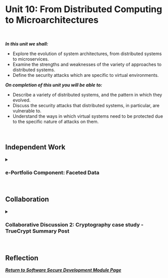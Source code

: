 <!--layout: page
title: "SSDCS Unit 10 "
permalink: /ssdcs_unit10-->

# Unit 10: From Distributed Computing to Microarchitectures
<br>

_**In this unit we shall:** <br>_

- Explore the evolution of system architectures, from distributed systems to microservices.<br>
- Examine the strengths and weaknesses of the variety of approaches to distributed systems.<br>
- Define the security attacks which are specific to virtual environments.<br>

_**On completion of this unit you will be able to:** <br>_

- Describe a variety of distributed systems, and the pattern in which they evolved.<br>
- Discuss the security attacks that distributed systems, in particular, are vulnerable to.<br>
- Understand the ways in which virtual systems need to be protected due to the specific nature of attacks on them.<br>
<br>

## Independent Work

<details><summary><h3>e-Portfolio Component: Faceted Data</h3></summary><br>  

Read Schmitz et al (2016) article about faceted data.

Do you think this is a good approach to protect systems from data leakage? What are the pros and cons?
Create a basic outline design of how you would create such a system in Python. 

<img src="images/ssdcs_unit10_faceteddata1.png?raw=true"/>
<img src="images/ssdcs_unit10_faceteddata2.png?raw=true"/>
</details><br>

## Collaboration
<details><summary><h3>Collaborative Discussion 2: Cryptography case study - TrueCrypt Summary Post</h3></summary>
<img src="images/ssdcs_unit10_summarypost1.jpg?raw=true"/>
</details><Br>

## Reflection


**_[Return to Software Secure Development Module Page](https://patzsantos.github.io/e-portfolio-uoeo/ssdcs_landing)_**
